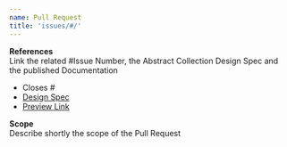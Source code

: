```yaml
---
name: Pull Request
title: 'issues/#/'
---
```


**References**  
Link the related #Issue Number, the Abstract Collection Design Spec and the published Documentation
- Closes #
- [Design Spec](https://share.goabstract.com/...)
- [Preview Link](https://porscheui.github.io/porsche-ui-kit/issue/...)

**Scope**  
Describe shortly the scope of the Pull Request
